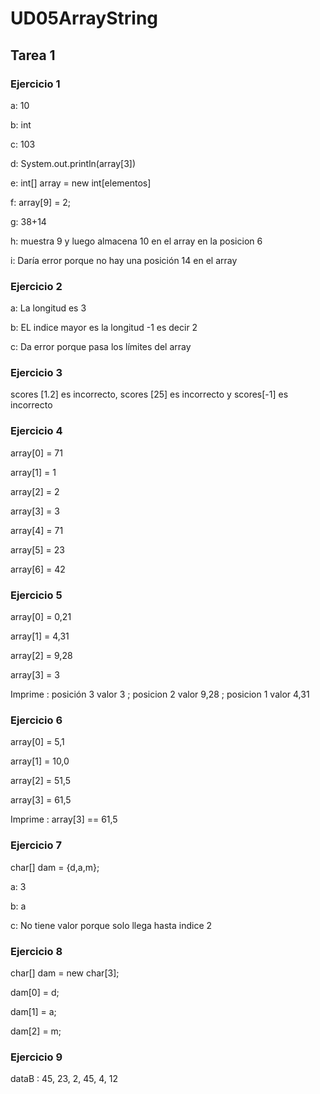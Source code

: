 # UD05ArrayString

## Tarea 1
### Ejercicio 1
a: 10

b: int

c: 103

d: System.out.println(array[3])

e: int[] array = new int[elementos]

f: array[9] = 2;

g: 38+14

h: muestra 9 y luego almacena 10 en el array en la posicion 6

i: Daría error porque no hay una posición 14 en el array

### Ejercicio 2
a: La longitud es 3

b: EL indice mayor es la longitud -1 es decir 2

c: Da error porque pasa los límites del array

### Ejercicio 3
scores [1.2] es incorrecto, scores [25] es incorrecto y scores[-1] es incorrecto

### Ejercicio 4
array[0] = 71

array[1] = 1

array[2] = 2

array[3] = 3

array[4] = 71

array[5] = 23

array[6] = 42
### Ejercicio 5
array[0] = 0,21

array[1] = 4,31

array[2] = 9,28

array[3] = 3

Imprime : posición 3 valor 3 ; posicion 2 valor 9,28 ; posicion 1 valor 4,31
### Ejercicio 6
array[0] = 5,1

array[1] = 10,0

array[2] = 51,5

array[3] = 61,5

Imprime : array[3] == 61,5
### Ejercicio 7
char[] dam = {d,a,m};

a: 3

b: a

c: No tiene valor porque solo llega hasta indice 2

### Ejercicio 8
char[] dam = new char[3];

dam[0] = d;

dam[1] = a;

dam[2] = m;

### Ejercicio 9
dataB : 45, 23, 2, 45, 4, 12
